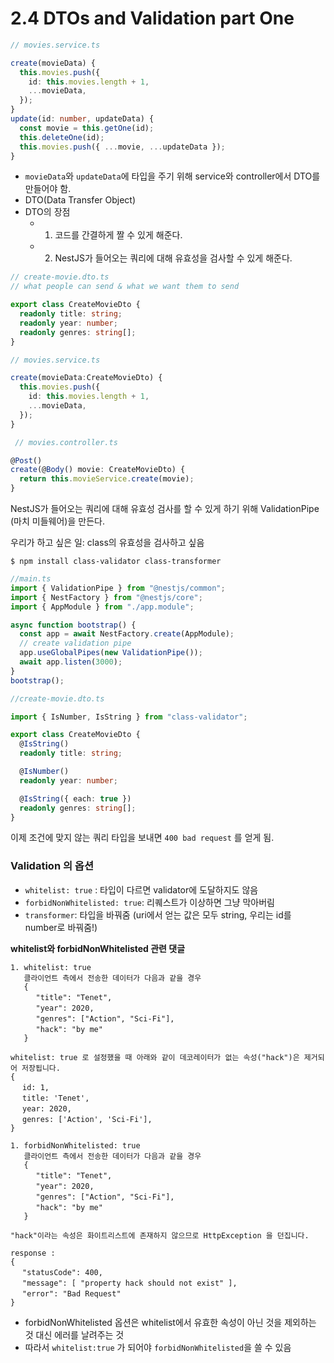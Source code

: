 # 2.4 DTOs and Validation part One

```ts
// movies.service.ts

create(movieData) {
  this.movies.push({
    id: this.movies.length + 1,
    ...movieData,
  });
}
update(id: number, updateData) {
  const movie = this.getOne(id);
  this.deleteOne(id);
  this.movies.push({ ...movie, ...updateData });
}
```

- `movieData`와 `updateData`에 타입을 주기 위해 service와 controller에서 DTO를 만들어야 함.
- DTO(Data Transfer Object)
- DTO의 장점
  - 1. 코드를 간결하게 짤 수 있게 해준다.
  - 2. NestJS가 들어오는 쿼리에 대해 유효성을 검사할 수 있게 해준다.

```ts
// create-movie.dto.ts
// what people can send & what we want them to send

export class CreateMovieDto {
  readonly title: string;
  readonly year: number;
  readonly genres: string[];
}
```

```ts
// movies.service.ts

create(movieData:CreateMovieDto) {
  this.movies.push({
    id: this.movies.length + 1,
    ...movieData,
  });
}
```

```ts
 // movies.controller.ts

@Post()
create(@Body() movie: CreateMovieDto) {
  return this.movieService.create(movie);
}
```

NestJS가 들어오는 쿼리에 대해 유효성 검사를 할 수 있게 하기 위해 ValidationPipe (마치 미들웨어)을 만든다.

우리가 하고 싶은 일: class의 유효성을 검사하고 싶음

```
$ npm install class-validator class-transformer
```

```ts
//main.ts
import { ValidationPipe } from "@nestjs/common";
import { NestFactory } from "@nestjs/core";
import { AppModule } from "./app.module";

async function bootstrap() {
  const app = await NestFactory.create(AppModule);
  // create validation pipe
  app.useGlobalPipes(new ValidationPipe());
  await app.listen(3000);
}
bootstrap();
```

```ts
//create-movie.dto.ts

import { IsNumber, IsString } from "class-validator";

export class CreateMovieDto {
  @IsString()
  readonly title: string;

  @IsNumber()
  readonly year: number;

  @IsString({ each: true })
  readonly genres: string[];
}
```

이제 조건에 맞지 않는 쿼리 타입을 보내면 `400 bad request` 를 얻게 됨.

### Validation 의 옵션

- `whitelist: true` : 타입이 다르면 validator에 도달하지도 않음
- `forbidNonWhitelisted: true`: 리퀘스트가 이상하면 그냥 막아버림
- `transformer`: 타입을 바꿔줌 (uri에서 얻는 값은 모두 string, 우리는 id를 number로 바꿔줌!)

**whitelist와 forbidNonWhitelisted 관련 댓글**

```
1. whitelist: true
   클라이언트 측에서 전송한 데이터가 다음과 같을 경우
   {
   　 "title": "Tenet",
   　 "year": 2020,
   　 "genres": ["Action", "Sci-Fi"],
   　 "hack": "by me"
   }

whitelist: true 로 설정했을 때 아래와 같이 데코레이터가 없는 속성("hack")은 제거되어 저장됩니다.
{
　 id: 1,
　 title: 'Tenet',
　 year: 2020,
　 genres: ['Action', 'Sci-Fi'],
}

1. forbidNonWhitelisted: true
   클라이언트 측에서 전송한 데이터가 다음과 같을 경우
   {
   　 "title": "Tenet",
   　 "year": 2020,
   　 "genres": ["Action", "Sci-Fi"],
   　 "hack": "by me"
   }

"hack"이라는 속성은 화이트리스트에 존재하지 않으므로 HttpException 을 던집니다.

response :
{
　 "statusCode": 400,
　 "message": [ "property hack should not exist" ],
　 "error": "Bad Request"
}
```

- forbidNonWhitelisted 옵션은 whitelist에서 유효한 속성이 아닌 것을 제외하는 것 대신 에러를 날려주는 것
- 따라서 `whitelist:true` 가 되어야 `forbidNonWhitelisted`을 쓸 수 있음
